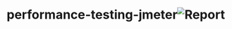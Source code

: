 # performance-testing-jmeter![Report](https://user-images.githubusercontent.com/69320395/161749518-24b06efb-50dc-4082-9d36-b2a8790c725c.PNG)
